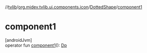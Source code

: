 //[tvlib](../../../index.md)/[org.mjdev.tvlib.ui.components.icon](../index.md)/[DottedShape](index.md)/[component1](component1.md)

# component1

[androidJvm]\
operator fun [component1](component1.md)(): [Dp](https://developer.android.com/reference/kotlin/androidx/compose/ui/unit/Dp.html)
